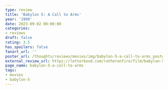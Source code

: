 ```yaml
---
type: review
title: 'Babylon 5: A Call to Arms'
year: '1999'
date: 2023-09-02 00:00:00
categories:
- reviews
draft: false
rating: 3.5
has_spoilers: false
fanart_url: ''
poster_url: /thoughts/reviews/movies/img/babylon-5-a-call-to-arms_poster.png
external_review_url: https://letterboxd.com/ratheronfire/film/babylon-5-a-call-to-arms/
page_name: babylon-5-a-call-to-arms
tags:
- movies
- babylon-5
---
```


